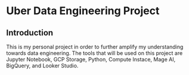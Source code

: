 # Uber Data Engineering Project

## Introduction

This is my personal project in order to further amplify my understanding towards data engineering. The tools that will be used on this project are Jupyter Notebook, GCP Storage, Python, Compute Instace, Mage AI, BigQuery, and Looker Studio.
